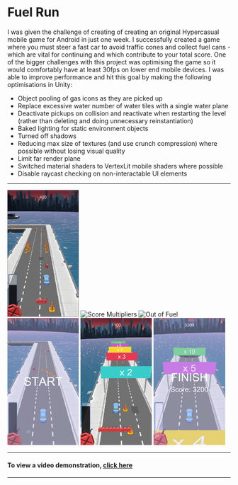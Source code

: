 # Fuel Run 

I was given the challenge of creating of creating an original Hypercasual mobile game for Android in just one week. I successfully created a game where you must steer a fast car to avoid traffic cones and collect fuel cans - which are vital for continuing and which contribute to your total score.
One of the bigger challenges with this project was optimising the game so it would comfortably have at least 30fps on lower end mobile devices. I was able to improve performance and hit this goal by making the following optimisations in Unity:

* Object pooling of gas icons as they are picked up
* Replace excessive water number of water tiles with a single water plane
* Deactivate pickups on collision and reactivate when restarting the level (rather than deleting and doing unnecessary reinstantiation)
* Baked lighting for static environment objects
* Turned off shadows
* Reducing max size of textures (and use crunch compression) where possible without losing visual quality
* Limit far render plane
* Switched material shaders to VertexLit mobile shaders where possible
* Disable raycast checking on non-interactable UI elements


___

<img src="https://github.com/JACPro/Fuel-Run/blob/main/Assets/Screenshots/fuelpickup.gif" title="Picking up Fuel" width="32%"></img>
<img src="https://github.com/JACPro/Fuel-Run/blob/main/Assets/Screenshots/fuelfinish.gif" title="Score Multipliers" width="32%"></img>
<img src="https://github.com/JACPro/Fuel-Run/blob/main/Assets/Screenshots/fuelfail.gif" title="Out of Fuel" width="32%"></img>
<img src="https://github.com/JACPro/Fuel-Run/blob/main/Assets/Screenshots/Start.png" title="Start Screen" width="32%"></img>
<img src="https://github.com/JACPro/Fuel-Run/blob/main/Assets/Screenshots/LevelEnd.png" title="Finish Line" width="32%"></img> 
<img src="https://github.com/JACPro/Fuel-Run/blob/main/Assets/Screenshots/Finish.png" title="Level Complete" width="32%"></img> 

___
#### To view a video demonstration, [click here](https://www.youtube.com/watch?v=8BiJZwPxs2s)
___
